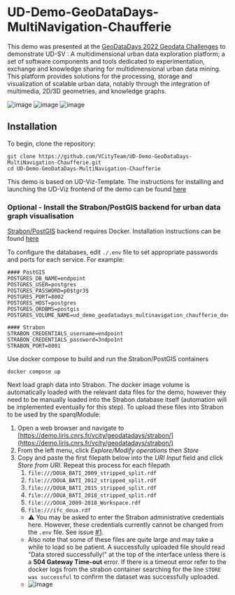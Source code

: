 # UD-Demo-GeoDataDays-MultiNavigation-Chaufferie

This demo was presented at the [GeoDataDays 2022 Geodata Challenges](https://www.geodatadays.fr/page/GeoDataDays-2022-Les-Challenges-Geodata/113) to demonstrate UD-SV : A multidimensional urban data exploration platform; a set of software components and tools dedicated to experimentation, exchange and knowledge sharing for multidimensional urban data mining. This platform provides solutions for the processing, storage and visualization of scalable urban data, notably through the integration of multimedia, 2D/3D geometries, and knowledge graphs.

![image](https://user-images.githubusercontent.com/23373264/193419944-5f40e35d-956c-40f6-9693-df5f4b24c2fe.png)
![image](https://user-images.githubusercontent.com/23373264/193419782-69bec58d-0730-4f4d-8181-541d1903a851.png)
![image](https://user-images.githubusercontent.com/23373264/193419511-bb7672d5-b621-4f51-9818-b8d7f39431dc.png)

## Installation
To begin, clone the repository:
```
git clone https://github.com/VCityTeam/UD-Demo-GeoDataDays-MultiNavigation-Chaufferie.git
cd UD-Demo-GeoDataDays-MultiNavigation-Chaufferie
```

This demo is based on UD-Viz-Template. The instructions for installing and launching the UD-Viz frontend of the demo can be found [here](https://github.com/VCityTeam/UD-Viz-Template#install-npm)

### Optional - Install the Strabon/PostGIS backend for urban data graph visualisation
[Strabon/PostGIS](https://strabon.di.uoa.gr/) backend requires Docker. Installation instructions can be found [here](https://docs.docker.com/engine/install/)

To configure the databases, edit `./.env` file to set appropriate passwords and ports for each service. For example:
```
#### PostGIS
POSTGRES_DB_NAME=endpoint
POSTGRES_USER=postgres
POSTGRES_PASSWORD=p0$tgr3$
POSTGRES_PORT=8002
POSTGRES_HOST=postgres
POSTGRES_ORDBMS=postgis
POSTGRES_VOLUME_NAME=ud_demo_geodatadays_multinavigation_chaufferie_docker_pg_volume_1

#### Strabon
STRABON_CREDENTIALS_username=endpoint
STRABON_CREDENTIALS_password=3ndpo1nt
STRABON_PORT=8001
```
Use docker compose to build and run the Strabon/PostGIS containers
```
docker compose up 
```

Next load graph data into Strabon. The docker image volume is automatically loaded with the relevant data files for the demo, however they need to be manually loaded into the Strabon database itself (automation will be implemented eventually for this step). To upload these files into Strabon to be used by the sparqlModule:
1. Open a web browser and navigate to [https://demo.liris.cnrs.fr/vcity/geodatadays/strabon/](https://demo.liris.cnrs.fr/vcity/geodatadays/strabon/)
2. From the left menu, click *Explore/Modify operations* then *Store*
3. Copy and paste the first filepath below into the *URI Input* field and click *Store from URI*. Repeat this process for each filepath
   1. `file:///DOUA_BATI_2009_stripped_split.rdf`
   2. `file:///DOUA_BATI_2012_stripped_split.rdf`
   3. `file:///DOUA_BATI_2015_stripped_split.rdf`
   4. `file:///DOUA_BATI_2018_stripped_split.rdf`
   5. `file:///DOUA_2009-2018_Workspace.rdf`
   6. `file:///ifc_doua.rdf`
   - ⚠️ You may be asked to enter the Strabon administrative credentials here. However, these credentials currently cannot be changed from the `.env` file. See issue [#1](https://github.com/VCityTeam/UD-Demo-Graph-SPARQL/issues/1).
   - Also note that some of these files are quite large and may take a while to load so be patient. A successfully uploaded file should read "Data stored successfully!" at the top of the interface unless there is a **504 Gateway Time-out** error. If there is a timeout error refer to the docker logs from the strabon container searching for the line `STORE was successful` to confirm the dataset was successfully uploaded.
   - ![image](https://user-images.githubusercontent.com/23373264/193312585-402e87ec-ccc3-48cd-a200-b26d17fe2554.png)
